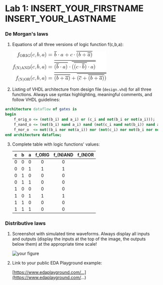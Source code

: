 # Lab 1: INSERT_YOUR_FIRSTNAME INSERT_YOUR_LASTNAME

### De Morgan's laws

1. Equations of all three versions of logic function f(c,b,a):

   ![Logic function](images/equations.png)

2. Listing of VHDL architecture from design file (`design.vhd`) for all three functions. Always use syntax highlighting, meaningful comments, and follow VHDL guidelines:

```vhdl
architecture dataflow of gates is
begin
    f_orig_o <= (not(b_i) and a_i) or (c_i and not(b_i or not(a_i)));
    f_nand_o <= (not(b_i) nand a_i) nand (not(c_i nand not(b_i)) nand a_i);
    f_nor_o  <= not((b_i nor not(a_i)) nor (not(c_i) nor not(b_i nor not(a_i)))); 
end architecture dataflow;
```

3. Complete table with logic functions' values:

   | **c** | **b** |**a** | **f_ORIG** | **f_(N)AND** | **f_(N)OR** |
   | :-: | :-: | :-: | :-: | :-: | :-: |
   | 0 | 0 | 0 | 0 | 0 |  |
   | 0 | 0 | 1 | 1 | 1 |  |
   | 0 | 1 | 0 | 0 | 0 |  |
   | 0 | 1 | 1 | 0 | 0 |  |
   | 1 | 0 | 0 | 0 | 0 |  |
   | 1 | 0 | 1 | 1 | 1 |  |
   | 1 | 1 | 0 | 0 | 0 |  |
   | 1 | 1 | 1 | 0 | 0 |  |

### Distributive laws

1. Screenshot with simulated time waveforms. Always display all inputs and outputs (display the inputs at the top of the image, the outputs below them) at the appropriate time scale!

   ![your figure]()

2. Link to your public EDA Playground example:

   [https://www.edaplayground.com/...](https://www.edaplayground.com/...)